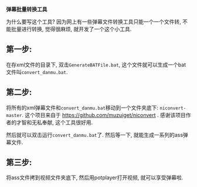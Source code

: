 **弹幕批量转换工具**

为什么要写这个工具? 因为网上有一些弹幕文件转换工具只能一个一个文件转, 不能批量进行转换, 觉得很麻烦, 就开发了一个这个小工具. 



## 第一步:

在存xml文件的目录下, 双击```GenerateBATFile.bat```, 这个文件就可以生成一个bat文件叫`convert_danmu.bat`. 



## 第二步:

将所有的xml弹幕文件和`convert_danmu.bat`移动到一个文件夹底下: `niconvert-master`. 这个项目来自于 https://github.com/muzuiget/niconvert . 感谢该项目作者的才智和无私奉献, 这个工具很好用. 

然后就可以双击运行`convert_danmu.bat`了. 然后等一下, 就能生成一系列的ass弹幕文件. 



## 第三步:

将ass文件拷到视频文件夹底下, 然后用potplayer打开视频, 就可以享受弹幕啦. 